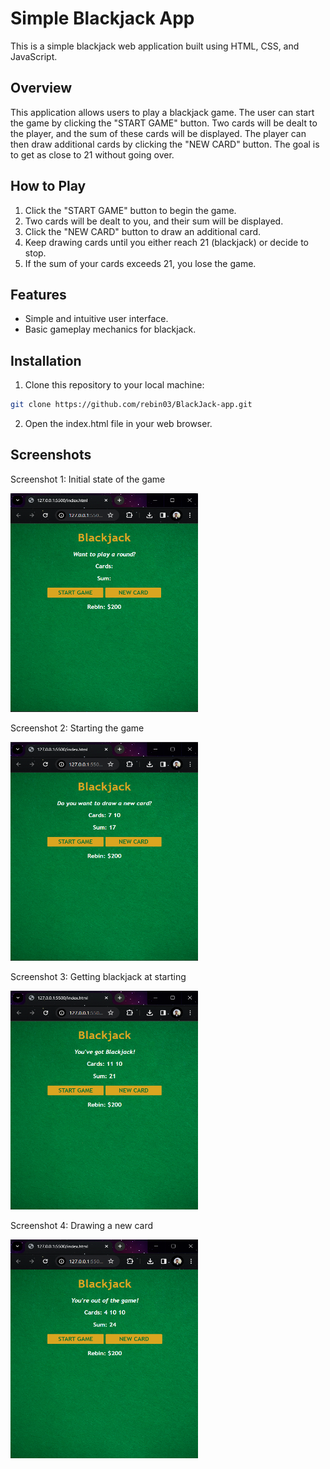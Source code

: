 # Simple Blackjack App

This is a simple blackjack web application built using HTML, CSS, and JavaScript.

## Overview

This application allows users to play a blackjack game. The user can start the game by clicking the "START GAME" button. Two cards will be dealt to the player, and the sum of these cards will be displayed. The player can then draw additional cards by clicking the "NEW CARD" button. The goal is to get as close to 21 without going over.

## How to Play

1. Click the "START GAME" button to begin the game.
2. Two cards will be dealt to you, and their sum will be displayed.
3. Click the "NEW CARD" button to draw an additional card.
4. Keep drawing cards until you either reach 21 (blackjack) or decide to stop.
5. If the sum of your cards exceeds 21, you lose the game.

## Features

- Simple and intuitive user interface.
- Basic gameplay mechanics for blackjack.

## Installation

1. Clone this repository to your local machine:

```bash
git clone https://github.com/rebin03/BlackJack-app.git
```
2. Open the index.html file in your web browser.

## Screenshots

Screenshot 1: Initial state of the game

<img src="images/screenshot1.png" alt="screenshot 1" width="300" height="350">

Screenshot 2: Starting the game

<img src="images/screenshot2.png" alt="screenshot 2" width="300" height="350">

Screenshot 3: Getting blackjack at starting

<img src="images/screenshot3.png" alt="screenshot 3" width="300" height="350">

Screenshot 4: Drawing a new card

<img src="images/screenshot4.png" alt="screenshot 4" width="300" height="350">
